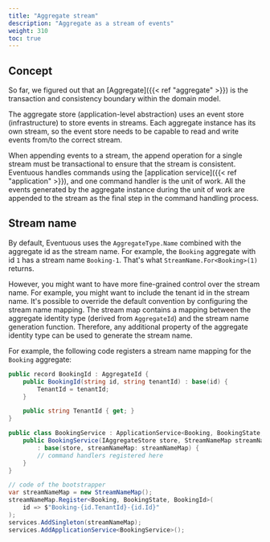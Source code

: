 ```yaml
---
title: "Aggregate stream"
description: "Aggregate as a stream of events"
weight: 310
toc: true
---
```


## Concept

So far, we figured out that an [Aggregate]({{< ref "aggregate" >}}) is the transaction and consistency boundary within the domain model.

The aggregate store (application-level abstraction) uses an event store (infrastructure) to store events in streams. Each aggregate instance has its own stream, so the event store needs to be capable to read and write events from/to the correct stream.

When appending events to a stream, the append operation for a single stream must be transactional to ensure that the stream is consistent. Eventuous handles commands using the [application service]({{< ref "application" >}}), and one command handler is the unit of work. All the events generated by the aggregate instance during the unit of work are appended to the stream as the final step in the command handling process.

## Stream name

By default, Eventuous uses the `AggregateType.Name` combined with the aggregate id as the stream name. For example, the `Booking` aggregate with id `1` has a stream name `Booking-1`. That's what `StreamName.For<Booking>(1)` returns.

However, you might want to have more fine-grained control over the stream name. For example, you might want to include the tenant id in the stream name. It's possible to override the default convention by configuring the stream name mapping. The stream map contains a mapping between the aggregate identity type (derived from `AggregateId`) and the stream name generation function. Therefore, any additional property of the aggregate identity type can be used to generate the stream name.

For example, the following code registers a stream name mapping for the `Booking` aggregate:

```csharp
public record BookingId : AggregateId {
    public BookingId(string id, string tenantId) : base(id) {
        TenantId = tenantId;
    }

    public string TenantId { get; }
}

public class BookingService : ApplicationService<Booking, BookingState, BookingId> {
    public BookingService(IAggregateStore store, StreamNameMap streamNameMap)
        : base(store, streamNameMap: streamNameMap) {
        // command handlers registered here
    }
}

// code of the bootstrapper
var streamNameMap = new StreamNameMap();
streamNameMap.Register<Booking, BookingState, BookingId>(
    id => $"Booking-{id.TenantId}-{id.Id}"
);
services.AddSingleton(streamNameMap);
services.AddApplicationService<BookingService>();
```
